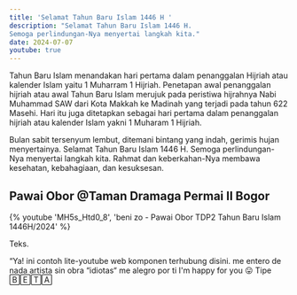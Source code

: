 ```yaml
---
title: 'Selamat Tahun Baru Islam 1446 H '
description: "Selamat Tahun Baru Islam 1446 H. 
Semoga perlindungan-Nya menyertai langkah kita."
date: 2024-07-07
youtube: true
---
```


Tahun Baru Islam menandakan hari pertama dalam penanggalan Hijriah atau kalender Islam yaitu 1 Muharram 1 Hijriah.
Penetapan awal penanggalan hijriah atau awal Tahun Baru Islam merujuk pada peristiwa hijrahnya Nabi Muhammad SAW dari Kota Makkah ke Madinah yang terjadi pada tahun 622 Masehi. Hari itu juga ditetapkan sebagai hari pertama dalam penanggalan hijriah atau kalender Islam yakni 1 Muharam 1 Hijriah.

Bulan sabit tersenyum lembut, ditemani bintang yang indah, gerimis hujan menyertainya.
Selamat Tahun Baru Islam 1446 H. 
Semoga perlindungan-Nya menyertai langkah kita.
Rahmat dan keberkahan-Nya membawa kesehatan, kebahagiaan, dan kesuksesan.

## Pawai Obor @Taman Dramaga Permai II Bogor

{% youtube 'MH5s_Htd0_8', 'beni zo - Pawai Obor TDP2 Tahun Baru Islam 1446H/2024' %}

Teks.

“Ya! ini contoh lite-youtube web komponen terhubung disini.
me entero de nada
artista sin obra
“idiotas“
me alegro por ti
I'm happy for you 😛
Tipe 🄱🄴🅃🄰
